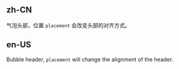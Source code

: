 ## zh-CN

气泡头部，位置 `placement` 会改变头部的对齐方式。

## en-US

Bubble header, `placement` will change the alignment of the header.
